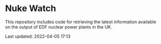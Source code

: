 # Nuke Watch

This repository includes code for retrieving the latest information available on the output of EDF nuclear power plants in the UK.

Last updated: 2022-04-05 17:13